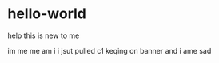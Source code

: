 # hello-world
help this is new to me

im me me am i i jsut pulled c1 keqing on banner and i ame sad
